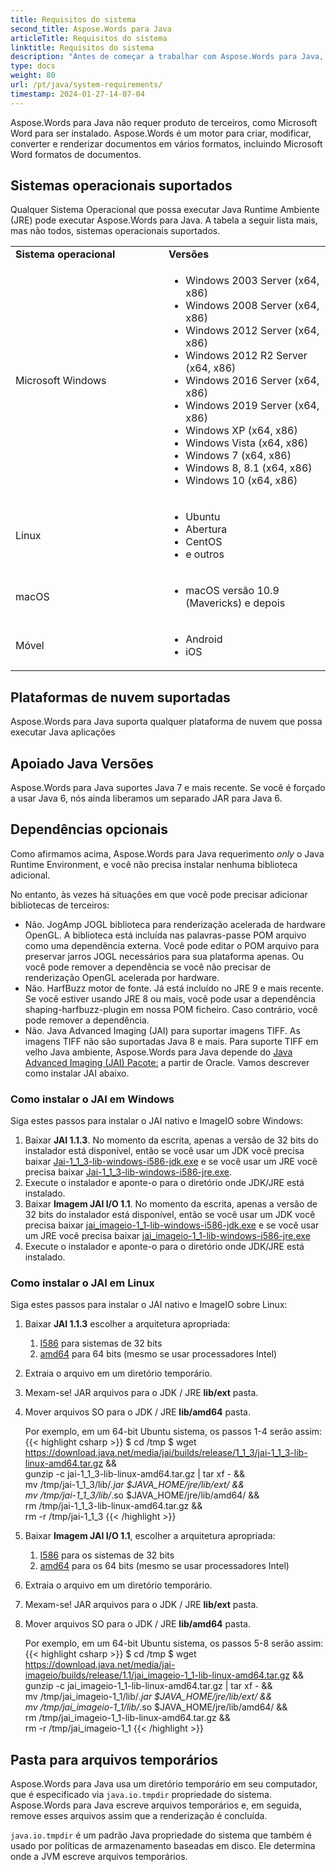```yaml
---
title: Requisitos do sistema
second_title: Aspose.Words para Java
articleTitle: Requisitos do sistema
linktitle: Requisitos do sistema
description: "Antes de começar a trabalhar com Aspose.Words para Java, garantir que você atenda aos requisitos do sistema operacional, plataforma, frameworks e ambiente para que as atividades em seus dispositivos sejam devidamente contabilizadas."
type: docs
weight: 80
url: /pt/java/system-requirements/
timestamp: 2024-01-27-14-07-04
---
```


Aspose.Words para Java não requer produto de terceiros, como Microsoft Word para ser instalado. Aspose.Words é um motor para criar, modificar, converter e renderizar documentos em vários formatos, incluindo Microsoft Word formatos de documentos.

## Sistemas operacionais suportados

Qualquer Sistema Operacional que possa executar Java Runtime Ambiente (JRE) pode executar Aspose.Words para Java. A tabela a seguir lista mais, mas não todos, sistemas operacionais suportados.

<table>
	<tr>
			<td style="font-weight: bold; width:400px">Sistema operacional</td>
			<td style="font-weight: bold; width:400px">Versões</td>
		</tr>
  <tr>
			<td>Microsoft Windows</td>
			<td><ul><li>Windows 2003 Server (x64, x86)</li><li>Windows 2008 Server (x64, x86)</li><li>Windows 2012 Server (x64, x86)</li><li>Windows 2012 R2 Server (x64, x86)</li><li>Windows 2016 Server (x64, x86)</li><li>Windows 2019 Server (x64, x86)</li><li>Windows XP (x64, x86)</li><li>Windows Vista (x64, x86)</li><li>Windows 7 (x64, x86)</li><li>Windows 8, 8.1 (x64, x86)</li><li>Windows 10 (x64, x86)</li></ul></td>
		</tr>
  <tr>
			<td>Linux</td>
			<td><ul><li>Ubuntu</li><li>Abertura</li><li>CentOS</li><li>e outros</li></ul></td>
		</tr>
  <tr>
			<td>macOS</td>
			<td><ul><li>macOS versão 10.9 (Mavericks) e depois</li></ul></td>
		</tr>
  <tr>
			<td>Móvel</td>
			<td><ul><li>Android</li><li>iOS</li></ul></td>
		</tr>
</table>

## Plataformas de nuvem suportadas

Aspose.Words para Java suporta qualquer plataforma de nuvem que possa executar Java aplicações

## Apoiado Java Versões

Aspose.Words para Java suportes Java 7 e mais recente. Se você é forçado a usar Java 6, nós ainda liberamos um separado JAR para Java 6.


## Dependências opcionais

Como afirmamos acima, Aspose.Words para Java requerimento *only* o Java Runtime Environment, e você não precisa instalar nenhuma biblioteca adicional.

No entanto, às vezes há situações em que você pode precisar adicionar bibliotecas de terceiros:

- Não. JogAmp JOGL biblioteca para renderização acelerada de hardware OpenGL. A biblioteca está incluída nas palavras-passe POM arquivo como uma dependência externa. Você pode editar o POM arquivo para preservar jarros JOGL necessários para sua plataforma apenas. Ou você pode remover a dependência se você não precisar de renderização OpenGL acelerada por hardware.
- Não. HarfBuzz motor de fonte. Já está incluído no JRE 9 e mais recente. Se você estiver usando JRE 8 ou mais, você pode usar a dependência shaping-harfbuzz-plugin em nossa POM ficheiro. Caso contrário, você pode remover a dependência.
- Não. Java Advanced Imaging (JAI) para suportar imagens TIFF. As imagens TIFF não são suportadas Java 8 e mais. Para suporte TIFF em velho Java ambiente, Aspose.Words para Java depende do [Java Advanced Imaging (JAI) Pacote:](https://www.oracle.com/java/technologies/java-archive-downloads-java-client-downloads.html) a partir de Oracle. Vamos descrever como instalar JAI abaixo.

### Como instalar o JAI em Windows

Siga estes passos para instalar o JAI nativo e ImageIO sobre Windows:

1. Baixar **JAI 1.1.3**.
   No momento da escrita, apenas a versão de 32 bits do instalador está disponível, então se você usar um JDK você precisa baixar [Jai-1_1_3-lib-windows-i586-jdk.exe](https://download.java.net/media/jai/builds/release/1_1_3/jai-1_1_3-lib-windows-i586-jdk.exe) e se você usar um JRE você precisa baixar [Jai-1_1_3-lib-windows-i586-jre.exe](https://download.java.net/media/jai/builds/release/1_1_3/jai-1_1_3-lib-windows-i586-jre.exe).
1. Execute o instalador e aponte-o para o diretório onde JDK/JRE está instalado.
1. Baixar **Imagem JAI I/O 1.1**.
   No momento da escrita, apenas a versão de 32 bits do instalador está disponível, então se você usar um JDK você precisa baixar [jai_imageio-1_1-lib-windows-i586-jdk.exe](https://download.java.net/media/jai-imageio/builds/release/1.1/jai_imageio-1_1-lib-windows-i586-jdk.exe) e se você usar um JRE você precisa baixar [jai_imageio-1_1-lib-windows-i586-jre.exe](https://download.java.net/media/jai-imageio/builds/release/1.1/jai_imageio-1_1-lib-windows-i586-jre.exe)
1. Execute o instalador e aponte-o para o diretório onde JDK/JRE está instalado.

### Como instalar o JAI em Linux

Siga estes passos para instalar o JAI nativo e ImageIO sobre Linux:

1. Baixar **JAI 1.1.3** escolher a arquitetura apropriada:
   1. [I586](https://download.java.net/media/jai/builds/release/1_1_3/jai-1_1_3-lib-linux-i586.tar.gz) para sistemas de 32 bits
   1. [amd64](https://download.java.net/media/jai/builds/release/1_1_3/jai-1_1_3-lib-linux-amd64.tar.gz) para 64 bits (mesmo se usar processadores Intel)
1. Extraia o arquivo em um diretório temporário.
1. Mexam-se! JAR arquivos para o JDK / JRE **lib/ext** pasta.
1. Mover arquivos SO para o JDK / JRE **lib/amd64** pasta.<br/>

   Por exemplo, em um 64-bit Ubuntu sistema, os passos 1-4 serão assim:<br/>
   {{< highlight csharp >}}
   $ cd /tmp
   $ wget https://download.java.net/media/jai/builds/release/1_1_3/jai-1_1_3-lib-linux-amd64.tar.gz && \
   gunzip -c jai-1_1_3-lib-linux-amd64.tar.gz | tar xf - && \
   mv /tmp/jai-1_1_3/lib/*.jar $JAVA_HOME/jre/lib/ext/ && \
   mv /tmp/jai-1_1_3/lib/*.so $JAVA_HOME/jre/lib/amd64/ && \
   rm /tmp/jai-1_1_3-lib-linux-amd64.tar.gz && \
   rm -r /tmp/jai-1_1_3
   {{< /highlight >}}
1. Baixar **Imagem JAI I/O 1.1**, escolher a arquitetura apropriada:
   1. [I586](https://download.java.net/media/jai-imageio/builds/release/1.1/jai_imageio-1_1-lib-linux-i586.tar.gz) para os sistemas de 32 bits
   1. [amd64](https://download.java.net/media/jai-imageio/builds/release/1.1/jai_imageio-1_1-lib-linux-amd64.tar.gz) para os 64 bits (mesmo se usar processadores Intel)
1. Extraia o arquivo em um diretório temporário.
1. Mexam-se! JAR arquivos para o JDK / JRE **lib/ext** pasta.
1. Mover arquivos SO para o JDK / JRE **lib/amd64** pasta.<br/>

   Por exemplo, em um 64-bit Ubuntu sistema, os passos 5-8 serão assim:<br/>
   {{< highlight csharp >}}
   $ cd /tmp
   $ wget https://download.java.net/media/jai-imageio/builds/release/1.1/jai_imageio-1_1-lib-linux-amd64.tar.gz && \
   gunzip -c jai_imageio-1_1-lib-linux-amd64.tar.gz | tar xf - && \
   mv /tmp/jai_imageio-1_1/lib/*.jar $JAVA_HOME/jre/lib/ext/ && \
   mv /tmp/jai_imageio-1_1/lib/*.so $JAVA_HOME/jre/lib/amd64/ && \
   rm /tmp/jai_imageio-1_1-lib-linux-amd64.tar.gz && \
   rm -r /tmp/jai_imageio-1_1
   {{< /highlight >}}

## Pasta para arquivos temporários

Aspose.Words para Java usa um diretório temporário em seu computador, que é especificado via `java.io.tmpdir` propriedade do sistema. Aspose.Words para Java escreve arquivos temporários e, em seguida, remove esses arquivos assim que a renderização é concluída.

`java.io.tmpdir` é um padrão Java propriedade do sistema que também é usado por políticas de armazenamento baseadas em disco. Ele determina onde a JVM escreve arquivos temporários.
